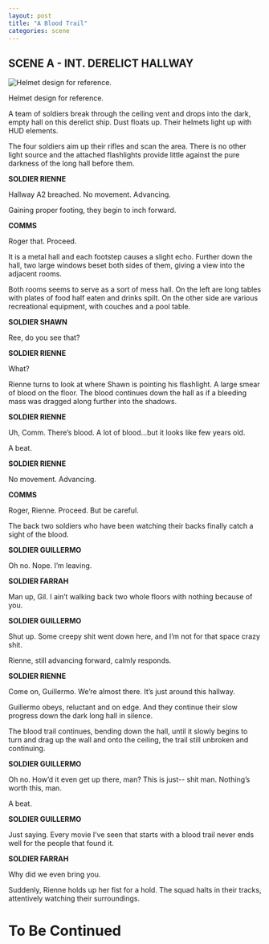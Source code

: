 ```yaml
---
layout: post
title: "A Blood Trail"
categories: scene
---
```


## SCENE A - INT. DERELICT HALLWAY

![Helmet design for reference.](https://paper-attachments.dropbox.com/s_52D418ABA64C8CE3D00DAF9552C7CBBEE5B2218B66571DE9C63D7B1DC4C9AF72_1593995305111_Screen+Shot+2020-07-05+at+5.27.49+PM.png)

Helmet design for reference.

A team of soldiers break through the ceiling vent and drops into the dark, empty hall on this derelict ship. Dust floats up. Their helmets light up with HUD elements.

The four soldiers aim up their rifles and scan the area. There is no other light source and the attached flashlights provide little against the pure darkness of the long hall before them.

**SOLDIER RIENNE**

Hallway A2 breached. No movement. Advancing.

Gaining proper footing, they begin to inch forward.

**COMMS**

Roger that. Proceed.

It is a metal hall and each footstep causes a slight echo. Further down the hall, two large windows beset both sides of them, giving a view into the adjacent rooms.

Both rooms seems to serve as a sort of mess hall. On the left are long tables with plates of food half eaten and drinks spilt. On the other side are various recreational equipment, with couches and a pool table.

**SOLDIER SHAWN**

Ree, do you see that?

**SOLDIER RIENNE**

What?

Rienne turns to look at where Shawn is pointing his flashlight. A large smear of blood on the floor. The blood continues down the hall as if a bleeding mass was dragged along further into the shadows.

**SOLDIER RIENNE**

Uh, Comm. There’s blood. A lot of blood…but it looks like few years old.

A beat.

**SOLDIER RIENNE**

No movement. Advancing.

**COMMS**

Roger, Rienne. Proceed. But be careful.

The back two soldiers who have been watching their backs finally catch a sight of the blood.

**SOLDIER GUILLERMO**

Oh no. Nope. I’m leaving.

**SOLDIER FARRAH**

Man up, Gil. I ain’t walking back two whole floors with nothing because of you.

**SOLDIER GUILLERMO**

Shut up. Some creepy shit went down here, and I’m not for that space crazy shit.

Rienne, still advancing forward, calmly responds.

**SOLDIER RIENNE**

Come on, Guillermo. We’re almost there. It’s just around this hallway.

Guillermo obeys, reluctant and on edge. And they continue their slow progress down the dark long hall in silence.

The blood trail continues, bending down the hall, until it slowly begins to turn and drag up the wall and onto the ceiling, the trail still unbroken and continuing.

**SOLDIER GUILLERMO**

Oh no. How’d it even get up there, man? This is just-- shit man. Nothing’s worth this, man.

A beat.

**SOLDIER GUILLERMO**

Just saying. Every movie I’ve seen that starts with a blood trail never ends well for the people that found it.

**SOLDIER FARRAH**

Why did we even bring you.

Suddenly, Rienne holds up her fist for a hold. The squad halts in their tracks, attentively watching their surroundings.

# To Be Continued
